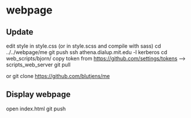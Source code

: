 # webpage

## Update
edit style in style.css (or in style.scss and compile with sass)
cd ../../webpage/me
git push 
ssh athena.dialup.mit.edu -l kerberos
cd web_scripts/bjorn/
copy token from https://github.com/settings/tokens --> scripts_web_server
git pull

or git clone https://github.com/blutjens/me

## Display webpage
open index.html
git push 
## 